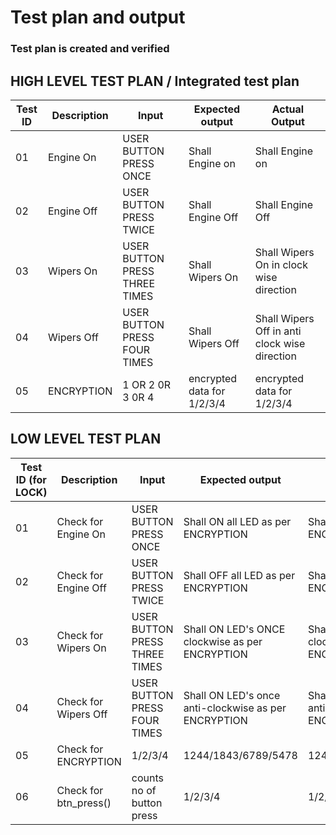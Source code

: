 # Test plan and output

### Test plan is created and verified

## HIGH LEVEL TEST PLAN / Integrated test plan

| Test ID | Description | Input | Expected output | Actual Output | 
| --- | --- | --- | --- | --- | 
| 01 | Engine On | USER BUTTON PRESS ONCE  | Shall Engine on  | Shall Engine on  | 
| 02 | Engine Off | USER BUTTON PRESS TWICE | Shall Engine Off  |  Shall Engine Off | 
| 03 | Wipers On | USER BUTTON PRESS THREE TIMES | Shall Wipers On    | Shall Wipers On in clock wise direction  |
| 04 | Wipers Off | USER BUTTON PRESS FOUR TIMES | Shall Wipers Off | Shall Wipers Off in anti clock wise direction   |
| 05 | ENCRYPTION | 1 OR 2 0R 3 0R 4 | encrypted data for 1/2/3/4 | encrypted data for 1/2/3/4 |


## LOW LEVEL TEST PLAN

| Test ID (for LOCK)| Description | Input | Expected output | Actual Output | passed/not |
| --- | --- | --- | --- | --- | --- |
| 01 | Check for Engine On | USER BUTTON PRESS ONCE  | Shall ON all LED as per ENCRYPTION | Shall ON all LED as per ENCRYPTION | ✅ |
| 02 | Check for Engine Off | USER BUTTON PRESS TWICE  | Shall OFF all LED as per ENCRYPTION | Shall OFF all LED as per ENCRYPTION | ✅ |
| 03 | Check for Wipers On | USER BUTTON PRESS THREE TIMES | Shall ON LED's ONCE clockwise as per ENCRYPTION |  Shall ON LED's ONCE clockwise as per ENCRYPTION | ✅ |
| 04 | Check for Wipers Off | USER BUTTON PRESS FOUR TIMES | Shall ON LED's once anti-clockwise as per ENCRYPTION |  Shall ON LED's once anti-clockwise as per ENCRYPTION | ✅ |
| 05 | Check for ENCRYPTION | 1/2/3/4  | 1244/1843/6789/5478 | 1244/1843/6789/5478 | ✅ |
| 06 | Check for btn_press() | counts no of button press  | 1/2/3/4 | 1/2/3/4 | ✅ |
